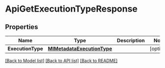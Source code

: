 # ApiGetExecutionTypeResponse

## Properties

Name | Type | Description | Notes
------------ | ------------- | ------------- | -------------
**ExecutionType** | [**MlMetadataExecutionType**](ml_metadataExecutionType.md) |  | [optional] 

[[Back to Model list]](../README.md#documentation-for-models) [[Back to API list]](../README.md#documentation-for-api-endpoints) [[Back to README]](../README.md)



